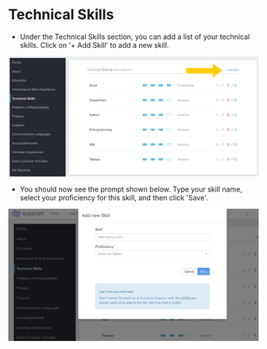 # Technical Skills

* Under the Technical Skills section, you can add a list of your technical skills. Click on '+ Add Skill' to add a new skill.

![](../../.gitbook/assets/image%20%28180%29.png)

* You should now see the prompt shown below. Type your skill name, select your proficiency for this skill, and then click 'Save'.

![](../../.gitbook/assets/image%20%28214%29.png)



